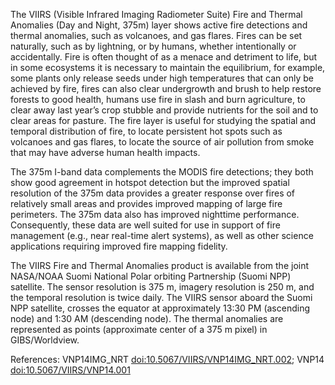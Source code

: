 The VIIRS (Visible Infrared Imaging Radiometer Suite) Fire and Thermal Anomalies (Day and Night, 375m) layer shows active fire detections and thermal anomalies, such as volcanoes, and gas flares. Fires can be set naturally, such as by lightning, or by humans, whether intentionally or accidentally. Fire is often thought of as a menace and detriment to life, but in some ecosystems it is necessary to maintain the equilibrium, for example, some plants only release seeds under high temperatures that can only be achieved by fire, fires can also clear undergrowth and brush to help restore forests to good health, humans use fire in slash and burn agriculture, to clear away last year’s crop stubble and provide nutrients for the soil and to clear areas for pasture. The fire layer is useful for studying the spatial and temporal distribution of fire, to locate persistent hot spots such as volcanoes and gas flares, to locate the source of air pollution from smoke that may have adverse human health impacts.

The 375m I-band data complements the MODIS fire detections; they both show good agreement in hotspot detection but the improved spatial resolution of the 375m data provides a greater response over fires of relatively small areas and provides improved mapping of large fire perimeters. The 375m data also has improved nighttime performance. Consequently, these data are well suited for use in support of fire management (e.g., near real-time alert systems), as well as other science applications requiring improved fire mapping fidelity.

The VIIRS Fire and Thermal Anomalies product is available from the joint NASA/NOAA Suomi National Polar orbiting Partnership (Suomi NPP) satellite. The sensor resolution is 375 m, imagery resolution is 250 m, and the temporal resolution is twice daily. The VIIRS sensor aboard the Suomi NPP satellite, crosses the equator at approximately 13:30 PM (ascending node) and 1:30 AM (descending node). The thermal anomalies are represented as points (approximate center of a 375 m pixel) in GIBS/Worldview.

References: VNP14IMG_NRT [doi:10.5067/VIIRS/VNP14IMG_NRT.002](http://dx.doi.org/10.5067/VIIRS/VNP14IMG_NRT.002); VNP14 [doi:10.5067/VIIRS/VNP14.001](https://doi.org/10.5067/VIIRS/VNP14.001)
